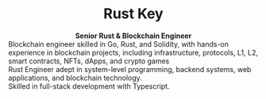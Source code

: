 <h1 align="center">Rust Key</h1>

<div align="center">
  <strong>Senior Rust & Blockchain Engineer</strong>
</div>
<div align="left">
Blockchain engineer skilled in Go, Rust, and Solidity, with hands-on experience in blockchain projects, including infrastructure, protocols, L1, L2, smart contracts, NFTs, dApps, and crypto games<br />
Rust Engineer adept in system-level programming, backend systems, web applications, and blockchain technology.<br />
Skilled in full-stack development with Typescript.<br />
</div>
